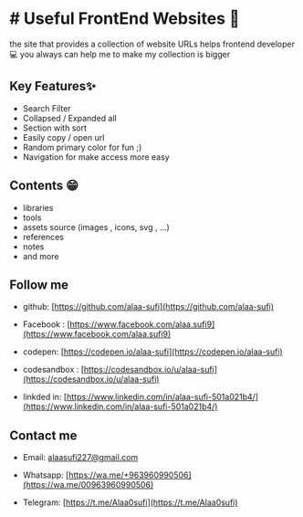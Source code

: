 # # Useful FrontEnd Websites 🔗
the site that provides a collection of website URLs helps frontend developer 💻
you always can help me to make my collection is bigger

##  Key Features✨
	
 - Search Filter
 - Collapsed / Expanded  all
 - Section with sort
 - Easily copy / open url 
 - Random primary color for fun ;)
 - Navigation for make access more easy


##  Contents 😁
- libraries
- tools
- assets source (images , icons, svg , ...)
- references
- notes
- and more



##  Follow me

* github: [https://github.com/alaa-sufi](https://github.com/alaa-sufi)

* Facebook : [https://www.facebook.com/alaa.sufi9](https://www.facebook.com/alaa.sufi9)

* codepen: [https://codepen.io/alaa-sufi](https://codepen.io/alaa-sufi)

* codesandbox : [https://codesandbox.io/u/alaa-sufi](https://codesandbox.io/u/alaa-sufi)

* linkded in: [https://www.linkedin.com/in/alaa-sufi-501a021b4/](https://www.linkedin.com/in/alaa-sufi-501a021b4/)


##  Contact me

* Email: [alaasufi227@gmail.com](mailto:alaasufi227@gmail.com)

*  Whatsapp: [https://wa.me/+963960990506](https://wa.me/00963960990506)
*  Telegram: [https://t.me/Alaa0sufi](https://t.me/Alaa0sufi)  
